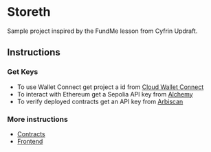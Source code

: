 # Storeth

Sample project inspired by the FundMe lesson from Cyfrin Updraft.

## Instructions

### Get Keys

- To use Wallet Connect get project a id from [Cloud Wallet Connect](https://cloud.walletconnect.com/sign-in)
- To interact with Ethereum get a Sepolia API key from [Alchemy](https://www.alchemy.com/)
- To verify deployed contracts get an API key from [Arbiscan](https://arbiscan.io)

### More instructions

- [Contracts](https://github.com/pacelliv/fund-me-demo/blob/main/contracts/README.md)
- [Frontend](https://github.com/pacelliv/fund-me-demo/blob/main/frontend/README.md)
